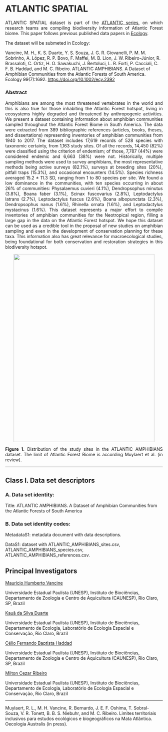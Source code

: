# ATLANTIC SPATIAL

<p align="justify">
ATLANTIC SPATIAL dataset is part of the <a href="https://github.com/LEEClab/Atlantic_series">ATLANTIC series</a>, on which research teams are compiling biodiversity information of Atlantic Forest biome. This paper follows previous published data papers in <a href="https://esajournals.onlinelibrary.wiley.com/doi/toc/10.1002/(ISSN)1939-9170.AtlanticPapers">Ecology</a>.

The dataset will be submeted in Ecology:

Vancine, M. H., K. S. Duarte, Y. S. Souza, J. G. R. Giovanelli, P. M. M. Sobrinho, A. López, R. P. Bovo, F. Maffei, M. B. Lion, J. W. Ribeiro-Júnior, R. Brassaloti, C. Ortiz, H. O. Sawakuchi, J. Bertoluci, L. R. Forti, P. Cacciali, C. F. B. Haddad, and M. C. Ribeiro. ATLANTIC AMPHIBIANS. A Dataset of Amphibian Communities from the Atlantic Forests of South America. Ecology 99(7):1692. https://doi.org/10.1002/ecy.2392
</p>

### Abstract

<p align="justify">
Amphibians are among the most threatened vertebrates in the world and this is also true for those inhabiting the Atlantic Forest hotspot, living in ecosystems highly degraded and threatened by anthropogenic activities. We present a dataset containing information about amphibian communities sampled throughout the Atlantic Forest Biome in South America. The data were extracted from 389 bibliographic references (articles, books, theses, and dissertations) representing inventories of amphibian communities from 1940 to 2017. The dataset includes 17,619 records of 528 species with taxonomic certainty, from 1,163 study sites. Of all the records, 14,450 (82%) were classified using the criterion of endemism; of those, 7,787 (44%) were considered endemic and 6,663 (38%) were not. Historically, multiple sampling methods were used to survey amphibians, the most representative methods being active surveys (82.1%), surveys at breeding sites (20%), pitfall traps (15.3%), and occasional encounters (14.5%). Species richness averaged 15.2 ± 11.3 SD, ranging from 1 to 80 species per site. We found a low dominance in the communities, with ten species occurring in about 26% of communities: Physalaemus cuvieri (4.1%), Dendropsophus minutus (3.8%), Boana faber (3.1%), Scinax fuscovarius (2.8%), Leptodactylus latrans (2.7%), Leptodactylus fuscus (2.6%), Boana albopunctata (2.3%), Dendropsophus nanus (1.6%), Rhinella ornata (1.6%), and Leptodactylus mystacinus (1.6%). This dataset represents a major effort to compile inventories of amphibian communities for the Neotropical region, filling a large gap in the data on the Atlantic Forest hotspot. We hope this dataset can be used as a credible tool in the proposal of new studies on amphibian sampling and even in the development of conservation planning for these taxa. This information also has great relevance for macroecological studies, being foundational for both conservation and restoration strategies in this biodiversity hotspot.
</p>

<p align="center"> 
<img src="https://github.com/mauriciovancine/ATLANTIC-AMPHIBIANS/blob/master/atlantic_amphibians_map.png" height="600" width="450">
</p>

<p align="justify">
<b>Figure 1.</b> Distribution of the study sites in the ATLANTIC AMPHIBIANS dataset. The limit of Atlantic Forest Biome is according Muylaert et al. (in review). 
</p>

---

## Class I. Data set descriptors
### A. Data set identity:
Title: ATLANTIC AMPHIBIANS. A Dataset of Amphibian Communities from the Atlantic Forests of South America

### B. Data set identity codes: 
MetadataS1: metadata document with data descriptions.

DataS1: dataset with ATLANTIC_AMPHIBIANS_sites.csv, ATLANTIC_AMPHIBIANS_species.csv, ATLANTIC_AMPHIBIANS_references.csv.

## Principal Investigators
<ins>
  Maurício Humberto Vancine
</ins>

Universidade Estadual Paulista (UNESP), Instituto de Biociências, Departamento de Zoologia e Centro de Aquicultura (CAUNESP), Rio Claro, SP, Brazil

<ins>
  Kauã da Silva Duarte
</ins>

Universidade Estadual Paulista (UNESP), Instituto de Biociências, Departamento de Ecologia, Laboratório de Ecologia Espacial e Conservação, Rio Claro, Brazil

<ins>
  Célio Fernando Baptista Haddad
</ins>
  
Universidade Estadual Paulista (UNESP), Instituto de Biociências, Departamento de Zoologia e Centro de Aquicultura (CAUNESP), Rio Claro, SP, Brazil

<ins>
  Milton Cezar Ribeiro
</ins>
  
Universidade Estadual Paulista (UNESP), Instituto de Biociências, Departamento de Ecologia, Laboratório de Ecologia Espacial e Conservação, Rio Claro, Brazil

--- 
Muylaert, R. L., M. H. Vancine, R. Bernardo, J. E. F. Oshima, T. Sobral-Souza, V. R. Tonett, B. B. S. Niebuhr, and M. C. Ribeiro. Limites territoriais inclusivos para estudos ecológicos e biogeográficos na Mata Atlântica. Oecologia Australis (in press).
</p>

